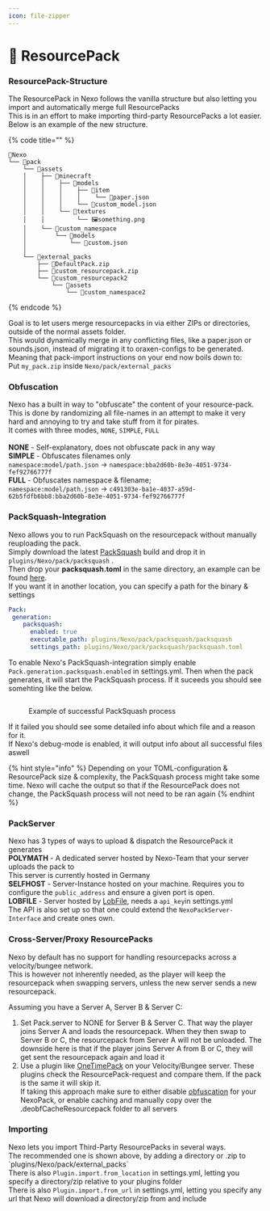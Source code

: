 ```yaml
---
icon: file-zipper
---
```


# 📂 ResourcePack

### ResourcePack-Structure

The ResourcePack in Nexo follows the vanilla structure but also letting you import and automatically merge full ResourcePacks\
This is in an effort to make importing third-party ResourcePacks a lot easier.\
Below is an example of the new structure.

{% code title="" %}
```
📁Nexo
└── 📁pack
    └── 📁assets
    │    ├── 📁minecraft
    │    │    ├── 📁models
    │    │    │    ├── 📁item
    │    │    │    │    └── 📑paper.json
    │    │    │    └── 📑custom_model.json
    │    │    └── 📁textures
    │    │         └── 🖼️something.png
    │    └── 📁custom_namespace
    │        └── 📁models
    │            └── 📑custom.json
    │  
    └── 📁external_packs
        ├── 📁DefaultPack.zip
        ├── 📁custom_resourcepack.zip
        └── 📁custom_resourcepack2
            └── 📁assets
                └── 📁custom_namespace2
```
{% endcode %}

Goal is to let users merge resourcepacks in via either ZIPs or directories, outside of the normal assets folder.\
This would dynamically merge in any conflicting files, like a paper.json or sounds.json, instead of migrating it to oraxen-configs to be generated.\
Meaning that pack-import instructions on your end now boils down to:\
Put `my_pack.zip` inside `Nexo/pack/external_packs`

### Obfuscation

Nexo has a built in way to "obfuscate" the content of your resource-pack.\
This is done by randomizing all file-names in an attempt to make it very hard and annoying to try and take stuff from it for pirates.\
It comes with three modes, `NONE`, `SIMPLE`, `FULL`\
\
**NONE** - Self-explanatory, does not obfuscate pack in any way\
**SIMPLE** - Obfuscates filenames only\
`namespace:model/path.json` -> `namespace:bba2d60b-8e3e-4051-9734-fef92766777f`\
**FULL** - Obfuscates namespace & filename;\
`namespace:model/path.json` -> `c491303e-ba1e-4037-a59d-62b5fdfb6bb8:bba2d60b-8e3e-4051-9734-fef92766777f`

### PackSquash-Integration

Nexo allows you to run PackSquash on the resourcepack without manually reuploading the pack.\
Simply download the latest [PackSquash](https://github.com/ComunidadAylas/PackSquash/releases) build and drop it in `plugins/Nexo/pack/packsquash` .\
Then drop your **packsquash.toml** in the same directory, an example can be found [here](https://gist.github.com/Boy0000/92149d2704b6086473fccb4d771c42b4).\
If you want it in another location, you can specify a path for the binary & settings

```yaml
Pack:
 generation:
    packsquash:
      enabled: true
      executable_path: plugins/Nexo/pack/packsquash/packsquash
      settings_path: plugins/Nexo/pack/packsquash/packsquash.toml
```

To enable Nexo's PackSquash-integration simply enable `Pack.generation.packsquash.enabled` in settings.yml. Then when the pack generates, it will start the PackSquash process. If it suceeds you should see somehting like the below.

<figure><img src="../.gitbook/assets/image (7).png" alt=""><figcaption><p>Example of successful PackSquash process</p></figcaption></figure>

If it failed you should see some detailed info about which file and a reason for it.\
If Nexo's debug-mode is enabled, it will output info about all successful files aswell

{% hint style="info" %}
Depending on your TOML-configuration & ResourcePack size & complexity, the PackSquash process might take some time. Nexo will cache the output so that if the ResourcePack does not change, the PackSquash process will not need to be ran again
{% endhint %}

### PackServer

Nexo has 3 types of ways to upload & dispatch the ResourcePack it generates\
**POLYMATH** - A dedicated server hosted by Nexo-Team that your server uploads the pack to\
This server is currently hosted in Germany\
**SELFHOST** - Server-Instance hosted on your machine. Requires you to configure the `public_address` and ensure a given port is open.\
**LOBFILE** - Server hosted by [LobFile](https://lobfile.com/), needs a `api_key`in settings.yml\
The API is also set up so that one could extend the `NexoPackServer-Interface` and create ones own.

### Cross-Server/Proxy ResourcePacks

Nexo by default has no support for handling resourcepacks across a velocity/bungee network.\
This is however not inherently needed, as the player will keep the resourcepack when swapping servers, unless the new server sends a new resourcepack.

Assuming you have a Server A, Server B & Server C:

1. Set Pack.server to NONE for Server B & Server C. That way the player joins Server A and loads the resourcepack. When they then swap to Server B or C, the resourcepack from Server A will not be unloaded. The downside here is that if the player joins Server A from B or C, they will get sent the resourcepack again and load it
2. Use a plugin like [OneTimePack](https://www.spigotmc.org/resources/onetimepack-avoid-double-sending-the-same-pack-bungeecord-velocity.106749/) on your Velocity/Bungee server. These plugins check the ResourcePack-request and compare them. If the pack is the same it will skip it.\
   If taking this approach make sure to either disable [obfuscation](resourcepack.md#obfuscation) for your NexoPack, or enable caching and manually copy over the .deobfCacheResourcepack folder to all servers

### Importing

Nexo lets you import Third-Party ResourcePacks in several ways.\
The recommended one is shown above, by adding a directory or .zip to \`plugins/Nexo/pack/external\_packs\`\
There is also `Plugin.import.from_location` in settings.yml, letting you specify a directory/zip relative to your plugins folder\
There is also `Plugin.import.from_url` in settings.yml, letting you specify any url that Nexo will download a directory/zip from and include
